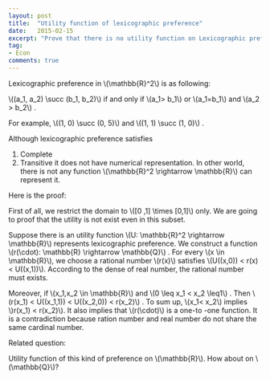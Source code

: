 ```yaml
---
layout: post
title:  "Utility function of lexicographic preference"
date:   2015-02-15
excerpt: "Prove that there is no utility function on Lexicographic preference over real numbers"
tag:
- Econ 
comments: true
---
```


Lexicographic preference in \\(\mathbb{R}^2\\) is as following:

\\((a_1, a_2) \succ (b_1, b_2)\\) if and only if \\(a_1> b_1\\)  or \\(a_1=b_1\\) and \\(a_2 > b_2\\) .

For example, \\((1, 0) \succ (0, 5)\\) and \\((1, 1) \succ (1, 0)\\) .

Although lexicographic preference satisfies

1. Complete
2. Transitive
it does not have numerical representation. In other world, there is not any function \\(\mathbb{R}^2 \rightarrow \mathbb{R}\\)  can represent it.


Here is the proof:

First of all, we restrict the domain to \\([0 ,1] \times [0,1]\\) only. We are going to proof that the utility is not exist even in this subset.

Suppose there is an utility function \\(U: \mathbb{R}^2 \rightarrow \mathbb{R}\\) represents lexicographic preference. We construct a function \\(r(\cdot): \mathbb{R} \rightarrow \mathbb{Q}\\) . For every \\(x \in \mathbb{R}\\), we choose a rational number \\(r(x)\\) satisfies \\(U((x,0)) < r(x) < U((x,1))\\). According to the dense of real number, the rational number must exists.

Moreover, if \\(x_1,x_2 \in \mathbb{R}\\) and \\(0 \leq x_1 < x_2 \leq1\\) . Then \\(r(x_1) < U((x_1,1)) < U((x_2,0)) < r(x_2)\\)  . To sum up, \\(x_1< x_2\\) implies \\)r(x_1) < r(x_2)\\). It also implies that \\(r(\cdot)\\) is a one-to -one function. It is a contradiction because ration number and real number do not share the same cardinal number.

Related question:

Utility function of this kind of preference on \\(\mathbb{R}\\). How about on \\(\mathbb{Q}\\)?
